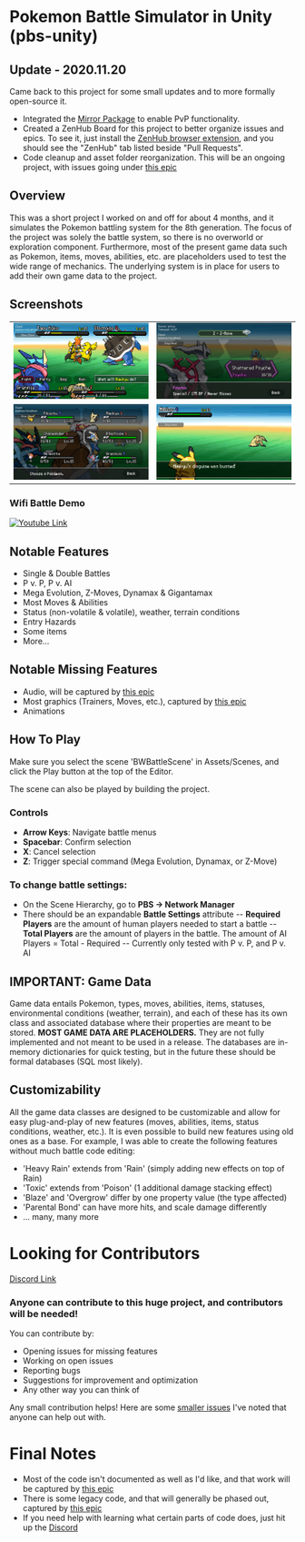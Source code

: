 # Pokemon Battle Simulator in Unity (pbs-unity)

## Update - 2020.11.20
Came back to this project for some small updates and to more formally open-source it.
- Integrated the [Mirror Package](https://github.com/vis2k/Mirror) to enable PvP functionality.
- Created a ZenHub Board for this project to better organize issues and epics. To see it, just install the [ZenHub browser extension](https://www.zenhub.com/extension), and you should see the "ZenHub" tab listed beside "Pull Requests".
- Code cleanup and asset folder reorganization. This will be an ongoing project, with issues going under [this epic](https://github.com/AJ2O/pbs-unity/issues/11)

## Overview
This was a short project I worked on and off for about 4 months, and it simulates the Pokemon battling system for the 8th generation. The focus of the project was solely the battle system, so there is no overworld or exploration component. Furthermore, most of the present game data such as Pokemon, items, moves, abilities, etc. are placeholders used to test the wide range of mechanics. The underlying system is in place for users to add their own game data to the project.

## Screenshots
<table>
  <tr>
    <td><img src="Screenshots/Doubles Battle.png" alt="BattleScreen" width="480"/></td>
    <td><img src="Screenshots/Z-Move Select.png" alt="BattleScreen" width="480"/></td>
  </tr>
  <tr>
    <td><img src="Screenshots/Party Select.png" alt="BattleScreen" width="480"/></td>
    <td><img src="Screenshots/Turn Event 1.png" alt="BattleScreen" width="480"/></td>
  </tr>
</table>

### Wifi Battle Demo
[![Youtube Link](https://img.youtube.com/vi/AqeltOmgfMQ/0.jpg)](https://www.youtube.com/watch?v=AqeltOmgfMQ)

## Notable Features
- Single & Double Battles
- P v. P, P v. AI
- Mega Evolution, Z-Moves, Dynamax & Gigantamax
- Most Moves & Abilities
- Status (non-volatile & volatile), weather, terrain conditions
- Entry Hazards
- Some items
- More... 

## Notable Missing Features
- Audio, will be captured by [this epic](https://github.com/AJ2O/pbs-unity/issues/20)
- Most graphics (Trainers, Moves, etc.), captured by [this epic](https://github.com/AJ2O/pbs-unity/issues/21)
- Animations

## How To Play
Make sure you select the scene 'BWBattleScene' in Assets/Scenes, and click the Play button at the top of the Editor.

The scene can also be played by building the project.

### Controls
- **Arrow Keys**: Navigate battle menus
- **Spacebar**: Confirm selection
- **X**: Cancel selection
- **Z**: Trigger special command (Mega Evolution, Dynamax, or Z-Move)

### To change battle settings:
- On the Scene Hierarchy, go to **PBS -> Network Manager**
- There should be an expandable **Battle Settings** attribute
-- **Required Players** are the amount of human players needed to start a battle
-- **Total Players** are the amount of players in the battle. The amount of AI Players = Total - Required
-- Currently only tested with P v. P, and P v. AI

## IMPORTANT: Game Data
Game data entails Pokemon, types, moves, abilities, items, statuses, environmental conditions (weather, terrain), and each of these has its own class and associated database where their properties are meant to be stored. **MOST GAME DATA ARE PLACEHOLDERS.** They are not fully implemented and not meant to be used in a release. The databases are in-memory dictionaries for quick testing, but in the future these should be formal databases (SQL most likely).

## Customizability
All the game data classes are designed to be customizable and allow for easy plug-and-play of new features (moves, abilities, items, status conditions, weather, etc.). It is even possible to build new features using old ones as a base. For example, I was able to create the following features without much battle code editing:
  - 'Heavy Rain' extends from 'Rain' (simply adding new effects on top of Rain)
  - 'Toxic' extends from 'Poison' (1 additional damage stacking effect)
  - 'Blaze' and 'Overgrow' differ by one property value (the type affected)
  - 'Parental Bond' can have more hits, and scale damage differently
  - ... many, many more

# Looking for Contributors
[Discord Link](https://discord.com/invite/nNApAGQ)

### Anyone can contribute to this huge project, and contributors will be needed!
You can contribute by:
- Opening issues for missing features
- Working on open issues
- Reporting bugs
- Suggestions for improvement and optimization
- Any other way you can think of

Any small contribution helps! Here are some [smaller issues](https://github.com/AJ2O/pbs-unity/issues?q=is%3Aopen+is%3Aissue+label%3A%22good+first+issue%22) I've noted that anyone can help out with.

# Final Notes
- Most of the code isn't documented as well as I'd like, and that work will be captured by [this epic](https://github.com/AJ2O/pbs-unity/issues/9) 
- There is some legacy code, and that will generally be phased out, captured by [this epic](https://github.com/AJ2O/pbs-unity/issues/11)
- If you need help with learning what certain parts of code does, just hit up the [Discord](https://discord.com/invite/nNApAGQ)

